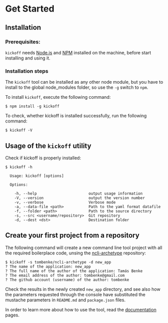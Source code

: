# Get Started

## Installation

### Prerequisites:

`kickoff` needs [Node.js](http://nodejs.org/) and [NPM](https://npmjs.org/) installed on the machine, before start installing and using it.

### Installation steps

The `kickoff` tool can be installed as any other node module, but you have to install to the global node_modules folder, so use the `-g` switch to `npm`.

To install `kickoff`, execute the following command:

    $ npm install -g kickoff

To check, whether kickoff is installed successfully, run the following command:

    $ kickoff -V


## Usage of the `kickoff` utility

Check if kickoff is properly installed:

    $ kickoff -h

      Usage: kickoff [options]

      Options:

        -h, --help                       output usage information
        -V, --version                    output the version number
        -v, --verbose                    Verbose mode
        -a, --data-file <path>           Path to the yaml format datafile
        -f, --folder <path>              Path to the source directory
        -s, --src <username/repository>  Git repository
        -d, --dest <dst>                 Destination folder

## Create your first project from a repository

The following command will create a new command line tool project with all the required boilerplace code, unsing the [ncli-archetype](https://github.com/tombenke/ncli-archetype) repository:

    $ kickoff -s tombenke/ncli-archetype -d new_app
    ? The name of the application: new_app
    ? The full name of the author of the application: Tamás Benke
    ? The email address of the author: tombenke@gmail.com
    ? The github account (username) of the author: tombenke

Check the results in the newly created `new_app` directory, and see also how the parameters requested through the console have substituted the mustache parameters in `README.md` and `package.json` files.

In order to learn more about how to use the tool,
read the [documentation](documentation.html) pages.

